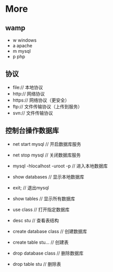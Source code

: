 # More

## wamp

* w   windows
* a    apache
* m   mysql
* p    php

## 协议

* file://    本地协议
* http://   网络协议
* https://    网络协议（更安全）
* ftp://    文件传输协议（上传到服务）
* svn://   文件传输协议

## 控制台操作数据库

* net start mysql  // 开启数据库服务
* net stop mysql  // 关闭数据库服务

* mysql -hlocalhost -uroot -p   // 进入本地数据库

* show databases // 显示本地数据库

* exit;  // 退出mysql

* show tables  // 显示所有数据库

* use class  // 打开指定数据库

* desc stu  // 查看表结构

* create database class  //  创建数据库

* create table stu...  // 创建表

* drop database class  // 删除数据库

* drop table stu  // 删除表



